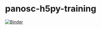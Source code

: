 # panosc-h5py-training

[![Binder](https://mybinder.org/badge_logo.svg)](https://mybinder.org/v2/gh/takluyver/panosc-h5py-training/HEAD)
